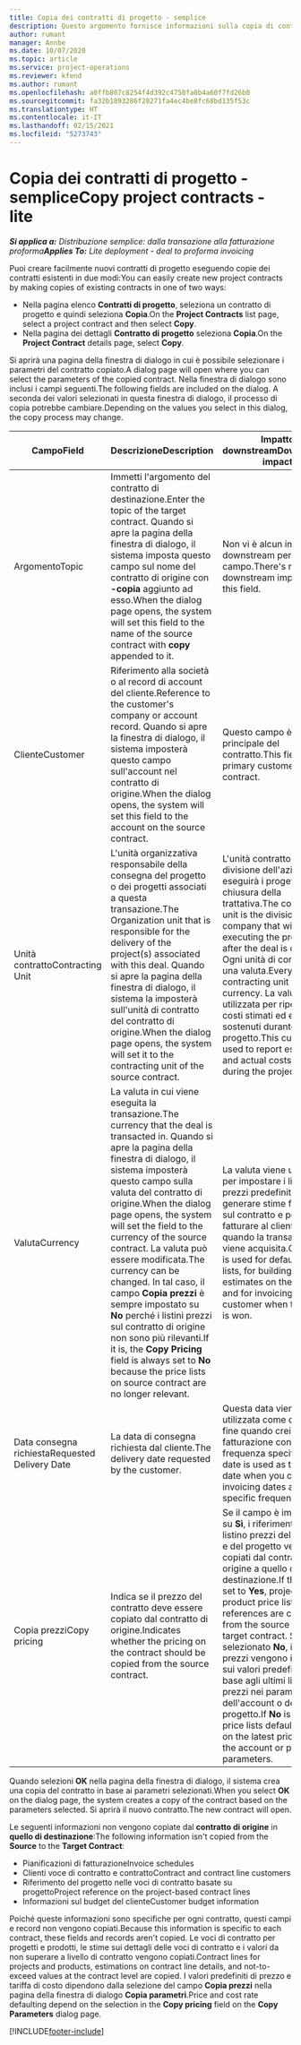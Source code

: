 ```yaml
---
title: Copia dei contratti di progetto - semplice
description: Questo argomento fornisce informazioni sulla copia di contratti di progetto in Project Operations.
author: rumant
manager: Annbe
ms.date: 10/07/2020
ms.topic: article
ms.service: project-operations
ms.reviewer: kfend
ms.author: rumant
ms.openlocfilehash: a0ffb807c8254f4d392c4750fa0b4a60f7fd26b0
ms.sourcegitcommit: fa32b1893286f20271fa4ec4be8fc68bd135f53c
ms.translationtype: HT
ms.contentlocale: it-IT
ms.lasthandoff: 02/15/2021
ms.locfileid: "5273743"
---
```

# <a name="copy-project-contracts---lite"></a><span data-ttu-id="ffe2c-103">Copia dei contratti di progetto - semplice</span><span class="sxs-lookup"><span data-stu-id="ffe2c-103">Copy project contracts - lite</span></span>

<span data-ttu-id="ffe2c-104">_**Si applica a:** Distribuzione semplice: dalla transazione alla fatturazione proforma_</span><span class="sxs-lookup"><span data-stu-id="ffe2c-104">_**Applies To:** Lite deployment - deal to proforma invoicing_</span></span>

<span data-ttu-id="ffe2c-105">Puoi creare facilmente nuovi contratti di progetto eseguendo copie dei contratti esistenti in due modi:</span><span class="sxs-lookup"><span data-stu-id="ffe2c-105">You can easily create new project contracts by making copies of existing contracts in one of two ways:</span></span> 

  - <span data-ttu-id="ffe2c-106">Nella pagina elenco **Contratti di progetto**, seleziona un contratto di progetto e quindi seleziona **Copia**.</span><span class="sxs-lookup"><span data-stu-id="ffe2c-106">On the **Project Contracts** list page, select a project contract and then select **Copy**.</span></span>
  - <span data-ttu-id="ffe2c-107">Nella pagina dei dettagli **Contratto di progetto** seleziona **Copia**.</span><span class="sxs-lookup"><span data-stu-id="ffe2c-107">On the **Project Contract** details page, select **Copy**.</span></span>

<span data-ttu-id="ffe2c-108">Si aprirà una pagina della finestra di dialogo in cui è possibile selezionare i parametri del contratto copiato.</span><span class="sxs-lookup"><span data-stu-id="ffe2c-108">A dialog page will open where you can select the parameters of the copied contract.</span></span> <span data-ttu-id="ffe2c-109">Nella finestra di dialogo sono inclusi i campi seguenti.</span><span class="sxs-lookup"><span data-stu-id="ffe2c-109">The following fields are included on the dialog.</span></span> <span data-ttu-id="ffe2c-110">A seconda dei valori selezionati in questa finestra di dialogo, il processo di copia potrebbe cambiare.</span><span class="sxs-lookup"><span data-stu-id="ffe2c-110">Depending on the values you select in this dialog, the copy process may change.</span></span>

| <span data-ttu-id="ffe2c-111">**Campo**</span><span class="sxs-lookup"><span data-stu-id="ffe2c-111">**Field**</span></span> | <span data-ttu-id="ffe2c-112">**Descrizione**</span><span class="sxs-lookup"><span data-stu-id="ffe2c-112">**Description**</span></span> | <span data-ttu-id="ffe2c-113">**Impatto downstream**</span><span class="sxs-lookup"><span data-stu-id="ffe2c-113">**Downstream impact**</span></span> |
| --- | --- | --- |
| <span data-ttu-id="ffe2c-114">Argomento</span><span class="sxs-lookup"><span data-stu-id="ffe2c-114">Topic</span></span> | <span data-ttu-id="ffe2c-115">Immetti l'argomento del contratto di destinazione.</span><span class="sxs-lookup"><span data-stu-id="ffe2c-115">Enter the topic of the target contract.</span></span> <span data-ttu-id="ffe2c-116">Quando si apre la pagina della finestra di dialogo, il sistema imposta questo campo sul nome del contratto di origine con **-copia** aggiunto ad esso.</span><span class="sxs-lookup"><span data-stu-id="ffe2c-116">When the dialog page opens, the system will set this field to the name of the source contract with **copy** appended to it.</span></span> | <span data-ttu-id="ffe2c-117">Non vi è alcun impatto downstream per questo campo.</span><span class="sxs-lookup"><span data-stu-id="ffe2c-117">There's no downstream impact for this field.</span></span> |
| <span data-ttu-id="ffe2c-118">Cliente</span><span class="sxs-lookup"><span data-stu-id="ffe2c-118">Customer</span></span> | <span data-ttu-id="ffe2c-119">Riferimento alla società o al record di account del cliente.</span><span class="sxs-lookup"><span data-stu-id="ffe2c-119">Reference to the customer's company or account record.</span></span> <span data-ttu-id="ffe2c-120">Quando si apre la finestra di dialogo, il sistema imposterà questo campo sull'account nel contratto di origine.</span><span class="sxs-lookup"><span data-stu-id="ffe2c-120">When the dialog opens, the system will set this field to the account on the source contract.</span></span> | <span data-ttu-id="ffe2c-121">Questo campo è il cliente principale del contratto.</span><span class="sxs-lookup"><span data-stu-id="ffe2c-121">This field is the primary customer on the contract.</span></span> |
| <span data-ttu-id="ffe2c-122">Unità contratto</span><span class="sxs-lookup"><span data-stu-id="ffe2c-122">Contracting Unit</span></span> | <span data-ttu-id="ffe2c-123">L'unità organizzativa responsabile della consegna del progetto o dei progetti associati a questa transazione.</span><span class="sxs-lookup"><span data-stu-id="ffe2c-123">The Organization unit that is responsible for the delivery of the project(s) associated with this deal.</span></span> <span data-ttu-id="ffe2c-124">Quando si apre la pagina della finestra di dialogo, il sistema la imposterà sull'unità di contratto del contratto di origine.</span><span class="sxs-lookup"><span data-stu-id="ffe2c-124">When the dialog page opens, the system will set it to the contracting unit of the source contract.</span></span> | <span data-ttu-id="ffe2c-125">L'unità contratto è la divisione dell'azienda che eseguirà i progetti dopo la chiusura della trattativa.</span><span class="sxs-lookup"><span data-stu-id="ffe2c-125">The contracting unit is the division of the company that will be executing the projects after the deal is closed.</span></span> <span data-ttu-id="ffe2c-126">Ogni unità di contratto ha una valuta.</span><span class="sxs-lookup"><span data-stu-id="ffe2c-126">Every contracting unit has a currency.</span></span> <span data-ttu-id="ffe2c-127">La valuta viene utilizzata per riportare i costi stimati ed effettivi sostenuti durante il progetto.</span><span class="sxs-lookup"><span data-stu-id="ffe2c-127">This currency is used to report estimated and actual costs incurred during the project.</span></span> |
| <span data-ttu-id="ffe2c-128">Valuta</span><span class="sxs-lookup"><span data-stu-id="ffe2c-128">Currency</span></span> | <span data-ttu-id="ffe2c-129">La valuta in cui viene eseguita la transazione.</span><span class="sxs-lookup"><span data-stu-id="ffe2c-129">The currency that the deal is transacted in.</span></span> <span data-ttu-id="ffe2c-130">Quando si apre la pagina della finestra di dialogo, il sistema imposterà questo campo sulla valuta del contratto di origine.</span><span class="sxs-lookup"><span data-stu-id="ffe2c-130">When the dialog page opens, the system will set the field to the currency of the source contract.</span></span> <span data-ttu-id="ffe2c-131">La valuta può essere modificata.</span><span class="sxs-lookup"><span data-stu-id="ffe2c-131">The currency can be changed.</span></span> <span data-ttu-id="ffe2c-132">In tal caso, il campo **Copia prezzi** è sempre impostato su **No** perché i listini prezzi sul contratto di origine non sono più rilevanti.</span><span class="sxs-lookup"><span data-stu-id="ffe2c-132">If it is, the **Copy Pricing** field is always set to **No** because the price lists on source contract are no longer relevant.</span></span> | <span data-ttu-id="ffe2c-133">La valuta viene utilizzata per impostare i listini prezzi predefiniti, per generare stime finanziarie sul contratto e per fatturare al cliente quando la transazione viene acquisita.</span><span class="sxs-lookup"><span data-stu-id="ffe2c-133">Currency is used for default price lists, for building financial estimates on the contract, and for invoicing the customer when the deal is won.</span></span> |
| <span data-ttu-id="ffe2c-134">Data consegna richiesta</span><span class="sxs-lookup"><span data-stu-id="ffe2c-134">Requested Delivery Date</span></span> | <span data-ttu-id="ffe2c-135">La data di consegna richiesta dal cliente.</span><span class="sxs-lookup"><span data-stu-id="ffe2c-135">The delivery date requested by the customer.</span></span> | <span data-ttu-id="ffe2c-136">Questa data viene utilizzata come data di fine quando crei date di fatturazione con una frequenza specifica.</span><span class="sxs-lookup"><span data-stu-id="ffe2c-136">This date is used as the end date when you create invoicing dates along a specific frequency.</span></span> |
| <span data-ttu-id="ffe2c-137">Copia prezzi</span><span class="sxs-lookup"><span data-stu-id="ffe2c-137">Copy pricing</span></span> | <span data-ttu-id="ffe2c-138">Indica se il prezzo del contratto deve essere copiato dal contratto di origine.</span><span class="sxs-lookup"><span data-stu-id="ffe2c-138">Indicates whether the pricing on the contract should be copied from the source contract.</span></span> | <span data-ttu-id="ffe2c-139">Se il campo è impostato su **Sì**, i riferimenti del listino prezzi del prodotto e del progetto vengono copiati dal contratto di origine a quello di destinazione.</span><span class="sxs-lookup"><span data-stu-id="ffe2c-139">If the field is set to **Yes**, project and product price list references are copied from the source to the target contract.</span></span> <span data-ttu-id="ffe2c-140">Se viene selezionato **No**, i listini prezzi vengono impostati sui valori predefiniti in base agli ultimi listini prezzi nei parametri dell'account o del progetto.</span><span class="sxs-lookup"><span data-stu-id="ffe2c-140">If **No** is selected, price lists default based on the latest price lists on the account or project parameters.</span></span> |

<span data-ttu-id="ffe2c-141">Quando selezioni **OK** nella pagina della finestra di dialogo, il sistema crea una copia del contratto in base ai parametri selezionati.</span><span class="sxs-lookup"><span data-stu-id="ffe2c-141">When you select **OK** on the dialog page, the system creates a copy of the contract based on the parameters selected.</span></span> <span data-ttu-id="ffe2c-142">Si aprirà il nuovo contratto.</span><span class="sxs-lookup"><span data-stu-id="ffe2c-142">The new contract will open.</span></span>

<span data-ttu-id="ffe2c-143">Le seguenti informazioni non vengono copiate dal **contratto di origine** in **quello di destinazione**:</span><span class="sxs-lookup"><span data-stu-id="ffe2c-143">The following information isn't copied from the **Source** to the **Target Contract**:</span></span>

  - <span data-ttu-id="ffe2c-144">Pianificazioni di fatturazione</span><span class="sxs-lookup"><span data-stu-id="ffe2c-144">Invoice schedules</span></span>
  - <span data-ttu-id="ffe2c-145">Clienti voce di contratto e contratto</span><span class="sxs-lookup"><span data-stu-id="ffe2c-145">Contract and contract line customers</span></span>
  - <span data-ttu-id="ffe2c-146">Riferimento del progetto nelle voci di contratto basate su progetto</span><span class="sxs-lookup"><span data-stu-id="ffe2c-146">Project reference on the project-based contract lines</span></span>
  - <span data-ttu-id="ffe2c-147">Informazioni sul budget del cliente</span><span class="sxs-lookup"><span data-stu-id="ffe2c-147">Customer budget information</span></span>

<span data-ttu-id="ffe2c-148">Poiché queste informazioni sono specifiche per ogni contratto, questi campi e record non vengono copiati.</span><span class="sxs-lookup"><span data-stu-id="ffe2c-148">Because this information is specific to each contract, these fields and records aren't copied.</span></span> <span data-ttu-id="ffe2c-149">Le voci di contratto per progetti e prodotti, le stime sui dettagli delle voci di contratto e i valori da non superare a livello di contratto vengono copiati.</span><span class="sxs-lookup"><span data-stu-id="ffe2c-149">Contract lines for projects and products, estimations on contract line details, and not-to-exceed values at the contract level are copied.</span></span> <span data-ttu-id="ffe2c-150">I valori predefiniti di prezzo e tariffa di costo dipendono dalla selezione del campo **Copia prezzi** nella pagina della finestra di dialogo **Copia parametri**.</span><span class="sxs-lookup"><span data-stu-id="ffe2c-150">Price and cost rate defaulting depend on the selection in the **Copy pricing** field on the **Copy Parameters** dialog page.</span></span>


[!INCLUDE[footer-include](../../includes/footer-banner.md)]
